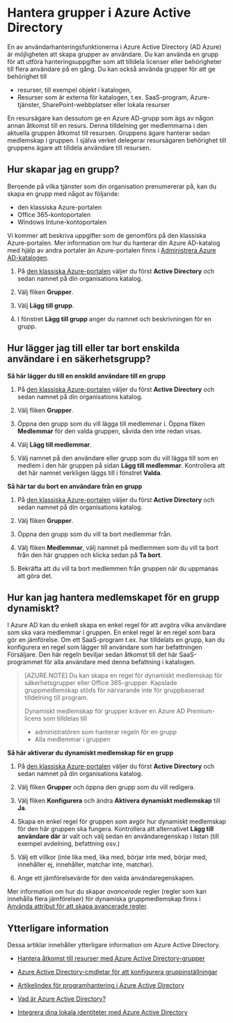 <properties
    pageTitle="Managing groups in Azure Active Directory | Microsoft Azure"
    description="How to create and manage groups to manage Azure users using Azure Active Directory."
    services="active-directory"
    documentationCenter=""
    authors="curtand"
    manager="femila"
    editor=""/>

<tags
    ms.service="active-directory"
    ms.workload="identity"
    ms.tgt_pltfrm="na"
    ms.devlang="na"
    ms.topic="get-started-article"
    ms.date="09/22/2016"
    ms.author="curtand"/>


# Hantera grupper i Azure Active Directory

En av användarhanteringsfunktionerna i Azure Active Directory (AD Azure) är möjligheten att skapa grupper av användare. Du kan använda en grupp för att utföra hanteringsuppgifter som att tilldela licenser eller behörigheter till flera användare på en gång. Du kan också använda grupper för att ge behörighet till

- resurser, till exempel objekt i katalogen,
- Resurser som är externa för katalogen, t.ex. SaaS-program, Azure-tjänster, SharePoint-webbplatser eller lokala resurser

En resursägare kan dessutom ge en Azure AD-grupp som ägs av någon annan åtkomst till en resurs. Denna tilldelning ger medlemmarna i den aktuella gruppen åtkomst till resursen. Gruppens ägare hanterar sedan medlemskap i gruppen. I själva verket delegerar resursägaren behörighet till gruppens ägare att tilldela användare till resursen.

## Hur skapar jag en grupp?

Beroende på vilka tjänster som din organisation prenumererar på, kan du skapa en grupp med något av följande:
- den klassiska Azure-portalen
- Office 365-kontoportalen
- Windows Intune-kontoportalen

Vi kommer att beskriva uppgifter som de genomförs på den klassiska Azure-portalen. Mer information om hur du hanterar din Azure AD-katalog med hjälp av andra portaler än Azure-portalen finns i [Administrera Azure AD-katalogen](active-directory-administer.md).

1. På [den klassiska Azure-portalen](https://manage.windowsazure.com) väljer du först **Active Directory** och sedan namnet på din organisations katalog.

2. Välj fliken **Grupper**.

3. Välj **Lägg till grupp**.

4. I fönstret **Lägg till grupp** anger du namnet och beskrivningen för en grupp.


## Hur lägger jag till eller tar bort enskilda användare i en säkerhetsgrupp?

**Så här lägger du till en enskild användare till en grupp**

1. På [den klassiska Azure-portalen](https://manage.windowsazure.com) väljer du först **Active Directory** och sedan namnet på din organisations katalog.

2. Välj fliken **Grupper**.

3. Öppna den grupp som du vill lägga till medlemmar i. Öppna fliken **Medlemmar** för den valda gruppen, såvida den inte redan visas.

4. Välj **Lägg till medlemmar**.

5. Välj namnet på den användare eller grupp som du vill lägga till som en medlem i den här gruppen på sidan **Lägg till medlemmar**. Kontrollera att det här namnet verkligen läggs till i fönstret **Valda**.


**Så här tar du bort en användare från en grupp**

1. På [den klassiska Azure-portalen](https://manage.windowsazure.com) väljer du först **Active Directory** och sedan namnet på din organisations katalog.

2. Välj fliken **Grupper**.

3. Öppna den grupp som du vill ta bort medlemmar från.

4. Välj fliken **Medlemmar**, välj namnet på medlemmen som du vill ta bort från den här gruppen och klicka sedan på **Ta bort**.

6. Bekräfta att du vill ta bort medlemmen från gruppen när du uppmanas att göra det.


## Hur kan jag hantera medlemskapet för en grupp dynamiskt?

I Azure AD kan du enkelt skapa en enkel regel för att avgöra vilka användare som ska vara medlemmar i gruppen. En enkel regel är en regel som bara gör en jämförelse. Om ett SaaS-program t.ex. har tilldelats en grupp, kan du konfigurera en regel som lägger till användare som har befattningen Försäljare. Den här regeln beviljar sedan åtkomst till det här SaaS-programmet för alla användare med denna befattning i katalogen.

> [AZURE.NOTE] Du kan skapa en regel för dynamiskt medlemskap för säkerhetsgrupper eller Office 365-grupper. Kapslade gruppmedlemskap stöds för närvarande inte för gruppbaserad tilldelning till program.
>
> Dynamiskt medlemskap för grupper kräver en Azure AD Premium-licens som tilldelas till
>
> - administratören som hanterar regeln för en grupp
> - Alla medlemmar i gruppen

**Så här aktiverar du dynamiskt medlemskap för en grupp**

1. På [den klassiska Azure-portalen](https://manage.windowsazure.com) väljer du först **Active Directory** och sedan namnet på din organisations katalog.

2. Välj fliken **Grupper** och öppna den grupp som du vill redigera.

3. Välj fliken **Konfigurera** och ändra **Aktivera dynamiskt medlemskap** till **Ja**.

4. Skapa en enkel regel för gruppen som avgör hur dynamiskt medlemskap för den här gruppen ska fungera. Kontrollera att alternativet **Lägg till användare där** är valt och välj sedan en användaregenskap i listan (till exempel avdelning, befattning osv.)

5. Välj ett villkor (inte lika med, lika med, börjar inte med, börjar med, innehåller ej, innehåller, matchar inte, matchar).

6. Ange ett jämförelsevärde för den valda användaregenskapen.

Mer information om hur du skapar *avancerade* regler (regler som kan innehålla flera jämförelser) för dynamiska gruppmedlemskap finns i [Använda attribut för att skapa avancerade regler](active-directory-accessmanagement-groups-with-advanced-rules.md).

## Ytterligare information

Dessa artiklar innehåller ytterligare information om Azure Active Directory.

* [Hantera åtkomst till resurser med Azure Active Directory-grupper](active-directory-manage-groups.md)

* [Azure Active Directory-cmdletar för att konfigurera gruppinställningar](active-directory-accessmanagement-groups-settings-cmdlets.md)

* [Artikelindex för programhantering i Azure Active Directory](active-directory-apps-index.md)

* [Vad är Azure Active Directory?](active-directory-whatis.md)

* [Integrera dina lokala identiteter med Azure Active Directory](active-directory-aadconnect.md)


<!--HONumber=Sep16_HO3-->


